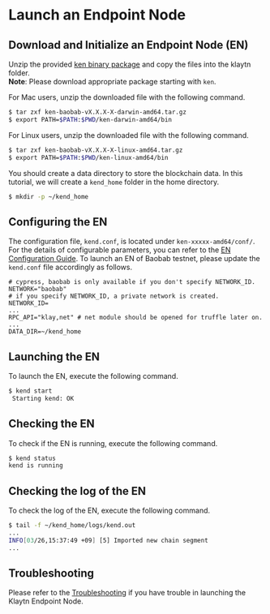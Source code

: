 # Launch an Endpoint Node

## Download and Initialize an Endpoint Node \(EN\) <a id="download-and-initialize-an-endpoint-node-en"></a>

Unzip the provided [ken binary package](../../node/endpoint-node/installation-guide/download.md) and copy the files into the klaytn folder.  
**Note**: Please download appropriate package starting with `ken`.

For Mac users, unzip the downloaded file with the following command.

```bash
$ tar zxf ken-baobab-vX.X.X-X-darwin-amd64.tar.gz
$ export PATH=$PATH:$PWD/ken-darwin-amd64/bin
```

For Linux users, unzip the downloaded file with the following command.

```bash
$ tar zxf ken-baobab-vX.X.X-X-linux-amd64.tar.gz
$ export PATH=$PATH:$PWD/ken-linux-amd64/bin
```

You should create a data directory to store the blockchain data. In this tutorial, we will create a `kend_home` folder in the home directory.

```bash
$ mkdir -p ~/kend_home
```

## Configuring the EN <a id="configuring-the-en"></a>

The configuration file, `kend.conf`, is located under `ken-xxxxx-amd64/conf/`. For the details of configurable parameters, you can refer to the [EN Configuration Guide](../../node/endpoint-node/operation-guide/configuration.md). To launch an EN of Baobab testnet, please update the `kend.conf` file accordingly as follows.

```text
# cypress, baobab is only available if you don't specify NETWORK_ID.
NETWORK="baobab"
# if you specify NETWORK_ID, a private network is created.
NETWORK_ID=
...
RPC_API="klay,net" # net module should be opened for truffle later on.
...
DATA_DIR=~/kend_home
```

## Launching the EN <a id="launching-the-en"></a>

To launch the EN, execute the following command.

```bash
$ kend start
 Starting kend: OK
```

## Checking the EN <a id="checking-the-en"></a>

To check if the EN is running, execute the following command.

```bash
$ kend status
kend is running
```

## Checking the log of the EN <a id="checking-the-log-of-the-en"></a>

To check the log of the EN, execute the following command.

```bash
$ tail -f ~/kend_home/logs/kend.out
...
INFO[03/26,15:37:49 +09] [5] Imported new chain segment                blocks=1    txs=0  mgas=0.000  elapsed=2.135ms   mgasps=0.000    number=71340 hash=f15511…c571da cache=155.56kB
...
```

## Troubleshooting <a id="troubleshooting"></a>

Please refer to the [Troubleshooting]() if you have trouble in launching the Klaytn Endpoint Node.

